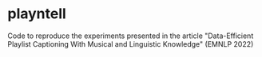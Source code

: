 # playntell
Code to reproduce the experiments presented in the article "Data-Efficient Playlist Captioning With Musical and Linguistic Knowledge" (EMNLP 2022)
